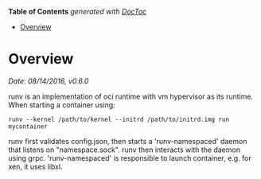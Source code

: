 <!-- START doctoc generated TOC please keep comment here to allow auto update -->
<!-- DON'T EDIT THIS SECTION, INSTEAD RE-RUN doctoc TO UPDATE -->
**Table of Contents**  *generated with [DocToc](https://github.com/thlorenz/doctoc)*

- [Overview](#overview)

<!-- END doctoc generated TOC please keep comment here to allow auto update -->

# Overview

*Date: 08/14/2016, v0.6.0*

runv is an implementation of oci runtime with vm hypervisor as its runtime. When starting a container
using:

```
runv --kernel /path/to/kernel --initrd /path/to/initrd.img run mycontainer
```

runv first validates config.json, then starts a 'runv-namespaced' daemon that listens on "namespace.sock".
runv then interacts with the daemon using grpc. 'runv-namespaced' is responsible to launch container,
e.g. for xen, it uses libxl.
